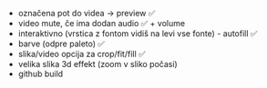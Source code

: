 - označena pot do videa -> preview ✅
- video mute, če ima dodan audio ✅ + volume
- interaktivno (vrstica z fontom vidiš na levi vse fonte) - autofill ✅ 
- barve (odpre paleto) ✅
- slika/video opcija za crop/fit/fill ✅
- velika slika 3d effekt (zoom v sliko počasi)
- github build
